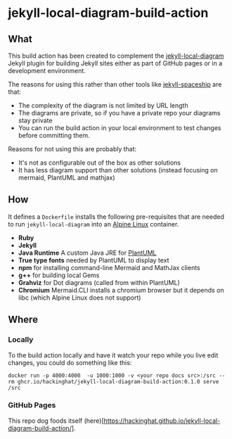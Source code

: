 # jekyll-local-diagram-build-action


## What

This build action has been created to complement the [jekyll-local-diagram](https://github.com/hackinghat/jekyll-local-diagram) Jekyll plugin for building Jekyll sites either as part of GitHub pages or in a development environment.

The reasons for using this rather than other tools like [jekyll-spaceship](https://github.com/jeffreytse/jekyll-spaceship) are that:

* The complexity of the diagram is not limited by URL length
* The diagrams are private, so if you have a private repo your diagrams stay private
* You can run the build action in your local environment to test changes before committing them.

Reasons for not using this are probably that:

* It's not as configurable out of the box as other solutions
* It has less diagram support than other solutions (instead focusing on mermaid, PlantUML and mathjax)

## How
 
It defines a `Dockerfile` installs the following pre-requisites that are needed to run `jekyll-local-diagram` into an [Alpine Linux](https://www.alpinelinux.org/) container.

* **Ruby**
* **Jekyll**
* **Java Runtime** A custom Java JRE for [PlantUML](https://www.plantuml.com)
* **True type fonts** needed by PlantUML to display text
* **npm** for installing command-line Mermaid and MathJax clients
* **g++** for building local Gems
* **Grahviz** for Dot diagrams (called from within PlantUML)
* **Chromium** Mermaid.CLI installs a chromium browser but it depends on libc (which Alpine Linux does not support)

## Where

### Locally

To the build action locally and have it watch your repo while you live edit changes, you could do something like this:

    docker run -p 4000:4000  -u 1000:1000 -v <your repo docs src>:/src --rm ghcr.io/hackinghat/jekyll-local-diagram-build-action:0.1.0 serve /src

### GitHub Pages

This repo dog foods itself (here)[https://hackinghat.github.io/jekyll-local-diagram-build-action/].

